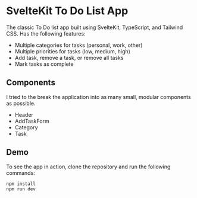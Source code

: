 # SvelteKit To Do List App

The classic To Do list app built using SvelteKit, TypeScript, and Tailwind CSS. Has the following features:

- Multiple categories for tasks (personal, work, other)
- Multiple priorities for tasks (low, medium, high)
- Add task, remove a task, or remove all tasks
- Mark tasks as complete

## Components

I tried to the break the application into as many small, modular components as possible.

- Header
- AddTaskForm
- Category
- Task

## Demo

To see the app in action, clone the repository and run the following commands:

```bash
npm install
npm run dev
```
